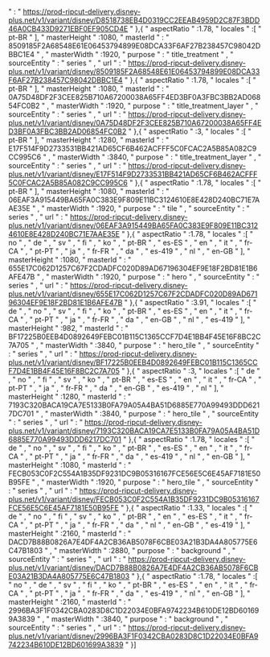   "  :  "  https://prod-ripcut-delivery.disney-plus.net/v1/variant/disney/D8518738EB4D0319CC2EEAB4959D2C87F3BDD46A0CB433D9271EBF0EF905CD4E  "  },{  "  aspectRatio  "  :1.78,  "  locales  "  :[  "  pt-BR  "  ],  "  masterHeight  "  :1080,  "  masterId  "  :  "  8509185F2A68548E61E06453794899E08DCA33F6AF27B238457C98042DBBC1E4  "  ,  "  masterWidth  "  :1920,  "  purpose  "  :  "  title_treatment  "  ,  "  sourceEntity  "  :  "  series  "  ,  "  url  "  :  "  https://prod-ripcut-delivery.disney-plus.net/v1/variant/disney/8509185F2A68548E61E06453794899E08DCA33F6AF27B238457C98042DBBC1E4  "  },{  "  aspectRatio  "  :1.78,  "  locales  "  :[  "  pt-BR  "  ],  "  masterHeight  "  :1080,  "  masterId  "  :  "  0A75D48DF2F3CEE825B710A67200038A65FF4ED3BF0A3FBC3BB2AD06854FC0B2  "  ,  "  masterWidth  "  :1920,  "  purpose  "  :  "  title_treatment_layer  "  ,  "  sourceEntity  "  :  "  series  "  ,  "  url  "  :  "  https://prod-ripcut-delivery.disney-plus.net/v1/variant/disney/0A75D48DF2F3CEE825B710A67200038A65FF4ED3BF0A3FBC3BB2AD06854FC0B2  "  },{  "  aspectRatio  "  :3,  "  locales  "  :[  "  pt-BR  "  ],  "  masterHeight  "  :1280,  "  masterId  "  :  "  E17F514F9D2733531BB421AD65CF6B462ACFFF5C0FCAC2A5B85A082C9CC995C6  "  ,  "  masterWidth  "  :3840,  "  purpose  "  :  "  title_treatment_layer  "  ,  "  sourceEntity  "  :  "  series  "  ,  "  url  "  :  "  https://prod-ripcut-delivery.disney-plus.net/v1/variant/disney/E17F514F9D2733531BB421AD65CF6B462ACFFF5C0FCAC2A5B85A082C9CC995C6  "  },{  "  aspectRatio  "  :1.78,  "  locales  "  :[  "  pt-BR  "  ],  "  masterHeight  "  :1080,  "  masterId  "  :  "  06EAF3A915449BA65FA0C383E9F809E11BC3124610E8E428D240BC71E7AAE35E  "  ,  "  masterWidth  "  :1920,  "  purpose  "  :  "  tile  "  ,  "  sourceEntity  "  :  "  series  "  ,  "  url  "  :  "  https://prod-ripcut-delivery.disney-plus.net/v1/variant/disney/06EAF3A915449BA65FA0C383E9F809E11BC3124610E8E428D240BC71E7AAE35E  "  },{  "  aspectRatio  "  :1.78,  "  locales  "  :[  "  no  "  ,  "  de  "  ,  "  sv  "  ,  "  fi  "  ,  "  ko  "  ,  "  pt-BR  "  ,  "  es-ES  "  ,  "  en  "  ,  "  it  "  ,  "  fr-CA  "  ,  "  pt-PT  "  ,  "  ja  "  ,  "  fr-FR  "  ,  "  da  "  ,  "  es-419  "  ,  "  nl  "  ,  "  en-GB  "  ],  "  masterHeight  "  :1080,  "  masterId  "  :  "  655E17C062D1257C67F2CDADFC020D89AD67196304EF9E18F2BD81E1B6AFE47B  "  ,  "  masterWidth  "  :1920,  "  purpose  "  :  "  hero  "  ,  "  sourceEntity  "  :  "  series  "  ,  "  url  "  :  "  https://prod-ripcut-delivery.disney-plus.net/v1/variant/disney/655E17C062D1257C67F2CDADFC020D89AD67196304EF9E18F2BD81E1B6AFE47B  "  },{  "  aspectRatio  "  :3.91,  "  locales  "  :[  "  de  "  ,  "  no  "  ,  "  sv  "  ,  "  fi  "  ,  "  ko  "  ,  "  pt-BR  "  ,  "  es-ES  "  ,  "  en  "  ,  "  it  "  ,  "  fr-CA  "  ,  "  pt-PT  "  ,  "  ja  "  ,  "  fr-FR  "  ,  "  da  "  ,  "  en-GB  "  ,  "  nl  "  ,  "  es-419  "  ],  "  masterHeight  "  :982,  "  masterId  "  :  "  BF17225B0EEB4D0892649FEBC01B115C1365CCF7D4E1BB4F45E16F8BC2C7A705  "  ,  "  masterWidth  "  :3840,  "  purpose  "  :  "  hero_tile  "  ,  "  sourceEntity  "  :  "  series  "  ,  "  url  "  :  "  https://prod-ripcut-delivery.disney-plus.net/v1/variant/disney/BF17225B0EEB4D0892649FEBC01B115C1365CCF7D4E1BB4F45E16F8BC2C7A705  "  },{  "  aspectRatio  "  :3,  "  locales  "  :[  "  de  "  ,  "  no  "  ,  "  fi  "  ,  "  sv  "  ,  "  ko  "  ,  "  pt-BR  "  ,  "  es-ES  "  ,  "  en  "  ,  "  it  "  ,  "  fr-CA  "  ,  "  pt-PT  "  ,  "  ja  "  ,  "  fr-FR  "  ,  "  da  "  ,  "  en-GB  "  ,  "  es-419  "  ,  "  nl  "  ],  "  masterHeight  "  :1280,  "  masterId  "  :  "  7193C320BACA19CA7E5133B0FA79A05A4BA51D6885E770A99493DDD6217DC701  "  ,  "  masterWidth  "  :3840,  "  purpose  "  :  "  hero_tile  "  ,  "  sourceEntity  "  :  "  series  "  ,  "  url  "  :  "  https://prod-ripcut-delivery.disney-plus.net/v1/variant/disney/7193C320BACA19CA7E5133B0FA79A05A4BA51D6885E770A99493DDD6217DC701  "  },{  "  aspectRatio  "  :1.78,  "  locales  "  :[  "  de  "  ,  "  no  "  ,  "  sv  "  ,  "  fi  "  ,  "  ko  "  ,  "  pt-BR  "  ,  "  es-ES  "  ,  "  en  "  ,  "  it  "  ,  "  fr-CA  "  ,  "  pt-PT  "  ,  "  ja  "  ,  "  fr-FR  "  ,  "  da  "  ,  "  es-419  "  ,  "  nl  "  ,  "  en-GB  "  ],  "  masterHeight  "  :1080,  "  masterId  "  :  "  FECB053C0F2C554A1B35DF9231DC9B05316167FCE56E5C6E45AF7181E50B95FE  "  ,  "  masterWidth  "  :1920,  "  purpose  "  :  "  hero_tile  "  ,  "  sourceEntity  "  :  "  series  "  ,  "  url  "  :  "  https://prod-ripcut-delivery.disney-plus.net/v1/variant/disney/FECB053C0F2C554A1B35DF9231DC9B05316167FCE56E5C6E45AF7181E50B95FE  "  },{  "  aspectRatio  "  :1.33,  "  locales  "  :[  "  de  "  ,  "  no  "  ,  "  fi  "  ,  "  sv  "  ,  "  ko  "  ,  "  pt-BR  "  ,  "  en  "  ,  "  es-ES  "  ,  "  it  "  ,  "  fr-CA  "  ,  "  pt-PT  "  ,  "  ja  "  ,  "  fr-FR  "  ,  "  da  "  ,  "  nl  "  ,  "  en-GB  "  ,  "  es-419  "  ],  "  masterHeight  "  :2160,  "  masterId  "  :  "  DACD7B88B0826A7E4DF4A2CB36AB5078F6CBE03A21B3DA4A805775E6C47B1803  "  ,  "  masterWidth  "  :2880,  "  purpose  "  :  "  background  "  ,  "  sourceEntity  "  :  "  series  "  ,  "  url  "  :  "  https://prod-ripcut-delivery.disney-plus.net/v1/variant/disney/DACD7B88B0826A7E4DF4A2CB36AB5078F6CBE03A21B3DA4A805775E6C47B1803  "  },{  "  aspectRatio  "  :1.78,  "  locales  "  :[  "  no  "  ,  "  de  "  ,  "  sv  "  ,  "  fi  "  ,  "  ko  "  ,  "  pt-BR  "  ,  "  es-ES  "  ,  "  en  "  ,  "  it  "  ,  "  fr-CA  "  ,  "  pt-PT  "  ,  "  ja  "  ,  "  fr-FR  "  ,  "  da  "  ,  "  es-419  "  ,  "  nl  "  ,  "  en-GB  "  ],  "  masterHeight  "  :2160,  "  masterId  "  :  "  2996BA3F1F0342CBA0283D8C1D22034E0BFA9742234B610DE12BD601699A3839  "  ,  "  masterWidth  "  :3840,  "  purpose  "  :  "  background  "  ,  "  sourceEntity  "  :  "  series  "  ,  "  url  "  :  "  https://prod-ripcut-delivery.disney-plus.net/v1/variant/disney/2996BA3F1F0342CBA0283D8C1D22034E0BFA9742234B610DE12BD601699A3839  "  }]
